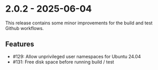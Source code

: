 # 2.0.2 - 2025-06-04

This release contains some minor improvements for the build and test Github workflows.

## Features

 - #129: Allow unprivileged user namespaces for Ubuntu 24.04
 - #131: Free disk space before running build / test
